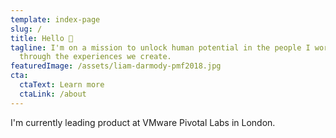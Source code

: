 ```yaml
---
template: index-page
slug: /
title: Hello 👋
tagline: I'm on a mission to unlock human potential in the people I work with &
  through the experiences we create.
featuredImage: /assets/liam-darmody-pmf2018.jpg
cta:
  ctaText: Learn more
  ctaLink: /about
---
```

I'm currently leading product at VMware Pivotal Labs in London.